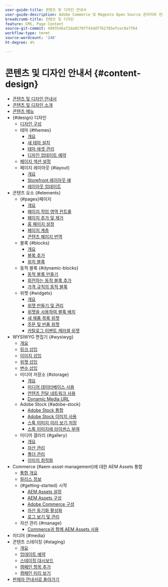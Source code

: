 ```yaml
---
user-guide-title: 콘텐츠 및 디자인 안내서
user-guide-description: Adobe Commerce 및 Magento Open Source 관리자와 전자 상거래 마케터를 위한 콘텐츠 및 디자인 기능에 대한 포괄적인 정보입니다.
breadcrumb-title: 컨텐츠 및 디자인
feature: CMS, Page Content
source-git-commit: 499354ba72da9170ff43ddf762785efcec8a7f64
workflow-type: tm+mt
source-wordcount: '248'
ht-degree: 4%

---
```



# 콘텐츠 및 디자인 안내서 {#content-design}

- [콘텐츠 및 디자인 안내서](guide-overview.md)
- [콘텐츠 및 디자인 소개](introduction.md)
- [콘텐츠 메뉴](content-menu.md)
- {#design} 디자인
   - [디자인 구성](configuration.md)
   - 테마 {#themes}
      - [개요](themes.md)
      - [새 테마 설치](theme-install.md)
      - [테마 에셋 관리](theme-assets.md)
      - [디자인 업데이트 예약](schedule.md)
   - [페이지 섹션 설정](page-setup.md)
   - 페이지 레이아웃 {#layout}
      - [개요](page-layout.md)
      - [Storefront 레이아웃 예](page-layout-examples.md)
      - [레이아웃 업데이트](layout-updates.md)
- 콘텐츠 요소 {#elements}
   - {#pages}페이지
      - [개요](pages.md)
      - [페이지 작업 영역 컨트롤](pages-workspace.md)
      - [페이지 추가 및 제거](page-add.md)
      - [홈 페이지 설정](page-home-new.md)
      - [페이지 계층](page-hierarchy.md)
      - [콘텐츠 페이지 번역](page-translate.md)
   - 블록 {#blocks}
      - [개요](blocks.md)
      - [블록 추가](block-add.md)
      - [위치 블록](block-position.md)
   - 동적 블록 {#dynamic-blocks}
      - [동적 블록 만들기](dynamic-blocks.md)
      - [회전하는 동적 블록 추가](dynamic-blocks-rotate.md)
      - [가격 규칙의 동적 블록](dynamic-blocks-price-rules.md)
   - 위젯 {#widgets}
      - [개요](widgets.md)
      - [위젯 만들기 및 관리](widget-create.md)
      - [위젯을 사용하여 블록 배치](widget-static-block.md)
      - [새 제품 목록 위젯](widget-new-products-list.md)
      - [주문 및 반품 위젯](widget-orders-returns.md)
      - [카탈로그 이벤트 캐러셀 위젯](widget-event-carousel.md)
- WYSIWYG 편집기 {#wysiwyg}
   - [개요](editor.md)
   - [링크 삽입](editor-insert-link.md)
   - [이미지 삽입](editor-insert-image.md)
   - [위젯 삽입](editor-widget.md)
   - [변수 삽입](editor-insert-variable.md)
   - 미디어 저장소 {#storage}
      - [개요](media-storage.md)
      - [미디어 데이터베이스 사용](media-storage-database.md)
      - [컨텐츠 전달 네트워크 사용](media-storage-content-delivery-network.md)
      - [Dynamic Media URL](catalog-urls-dynamic-media.md)
   - Adobe Stock {#adobe-stock}
      - [Adobe Stock 통합](adobe-stock.md)
      - [Adobe Stock 이미지 사용](adobe-stock-manage.md)
      - [스톡 이미지 미리 보기 저장](adobe-stock-save-preview.md)
      - [스톡 이미지에 라이센스 부여](adobe-stock-license-image.md)
   - 미디어 갤러리 {#gallery}
      - [개요](media-gallery.md)
      - [자산 관리](media-gallery-asset-management.md)
      - [폴더 관리](media-gallery-folder-management.md)
      - [이미지 최적화](media-gallery-image-optimization.md)
- Commerce {#aem-asset-management}에 대한 AEM Assets 통합
   - [통합 개요](aem-assets-integration.md)
   - [릴리스 정보](aem-assets-release-notes.md)
   - {#getting-started} 시작
      - [AEM Assets 설정](aem-assets-getting-started.md)
      - [AEM Assets 구성](aem-assets-configure-aem.md)
      - [Adobe Commerce 구성](aem-assets-configure-commerce.md)
      - [자산 동기화 활성화](aem-assets-setup-synchronization.md)
      - [로그 보기 및 관리](aem-assets-log-files.md)
   - 자산 관리 {#manage}
      - [Commerce과 함께 AEM Assets 사용](aem-assets-manage.md)
- 미디어 {#media}
- 콘텐츠 스테이징 {#staging}
   - [개요](content-staging.md)
   - [업데이트 예약](content-staging-scheduled-update.md)
   - [스테이징 대시보드](content-staging-dashboard.md)
   - [캠페인 항목 추가](content-staging-add-item.md)
   - [캠페인 미리 보기](content-staging-preview.md)
- [판매자 안내서로 돌아가기](https://experienceleague.adobe.com/en/docs/commerce-admin/user-guides/home)
